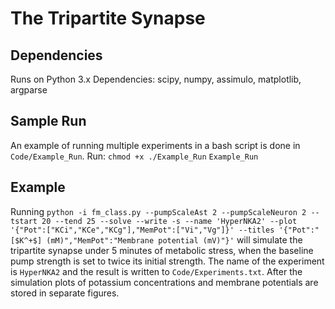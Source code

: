 # The Tripartite Synapse

## Dependencies
Runs on Python 3.x
Dependencies: scipy, numpy, assimulo, matplotlib, argparse

## Sample Run
An example of running multiple experiments in a bash script is done in `Code/Example_Run`. Run:
`chmod +x ./Example_Run`
`Example_Run`

## Example
Running 
`python -i fm_class.py --pumpScaleAst 2 --pumpScaleNeuron 2 --tstart 20 --tend 25 --solve --write -s --name 'HyperNKA2' --plot '{"Pot":["KCi","KCe","KCg"],"MemPot":["Vi","Vg"]}' --titles '{"Pot":"[$K^+$] (mM)","MemPot":"Membrane potential (mV)"}'`
will simulate the tripartite synapse under 5 minutes of metabolic stress, when the baseline pump strength is set to twice its initial strength. The name of the experiment is `HyperNKA2` and the result is written to `Code/Experiments.txt`. After the simulation plots of potassium concentrations and membrane potentials are stored in separate figures.

